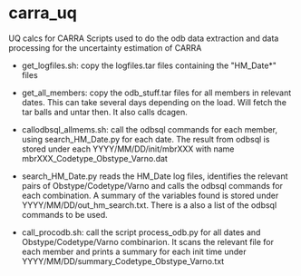 # carra_uq

UQ calcs for CARRA
Scripts used to do the odb data extraction
and data processing for the uncertainty estimation of CARRA

- get_logfiles.sh: copy the logfiles.tar files containing the "HM_Date*" files

- get_all_members: copy the  odb_stuff.tar files for all members in relevant dates. This can take several days depending on the load. Will fetch the tar balls and untar then. It also calls dcagen.

- callodbsql_allmems.sh: call the odbsql commands for each member, using
  search_HM_Date.py for each date.
  The result from odbsql is stored under each YYYY/MM/DD/init/mbrXXX with name mbrXXX_Codetype_Obstype_Varno.dat

- search_HM_Date.py reads the HM_Date log files, identifies the relevant
pairs of Obstype/Codetype/Varno and calls the odbsql commands for each combination. A summary of the variables found is stored under YYYY/MM/DD/out_hm_search.txt. There is a also a list of the odbsql commands to be used.

- call_procodb.sh: call the script process_odb.py for all dates and Obstype/Codetype/Varno combinarion. It scans the 
  relevant file for each member and prints a summary for each init time under
YYYY/MM/DD/summary_Codetype_Obstype_Varno.txt


